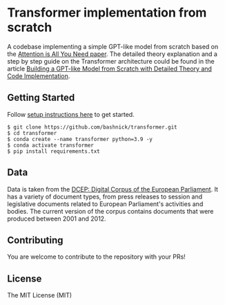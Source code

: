 # Transformer implementation from scratch
A codebase implementing a simple GPT-like model from scratch based on the [Attention is All You Need paper](https://arxiv.org/abs/1706.03762). The detailed theory explanation and a step by step guide on the Transformer architecture could be found in the article [Building a GPT-like Model from Scratch with Detailed Theory and Code Implementation](https://habr.com/en/company/ods/blog/708672/).

## Getting Started 
Follow [setup instructions here](requirements.txt) to get started.
```
$ git clone https://github.com/bashnick/transformer.git
$ cd transformer
$ conda create --name transformer python=3.9 -y
$ conda activate transformer
$ pip install requirements.txt
```
## Data
Data is taken from the [DCEP: Digital Corpus of the European Parliament](https://joint-research-centre.ec.europa.eu/language-technology-resources/dcep-digital-corpus-european-parliament_en#Format%20and%20Structure%20of%20the%20Data). It has a variety of document types, from press releases to session and legislative documents related to European Parliament's activities and bodies. The current version of the corpus contains documents
that were produced between 2001 and 2012.

## Contributing
You are welcome to contribute to the repository with your PRs!

## License

The MIT License (MIT)

